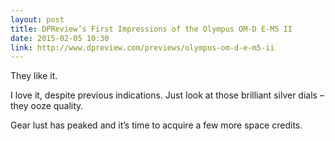 ```yaml
---
layout: post
title: DPReview’s First Impressions of the Olympus OM-D E-M5 II
date: 2015-02-05 10:30
link: http://www.dpreview.com/previews/olympus-om-d-e-m5-ii
---
```

 
They like it.
 
I love it, despite previous indications. Just look at those brilliant silver dials – they ooze quality.
 
Gear lust has peaked and it’s time to acquire a few more space credits.
